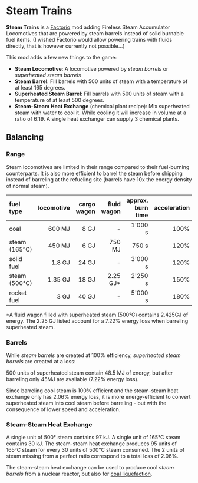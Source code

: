 # Steam Trains
**Steam Trains** is a [Factorio](https://factorio.com) mod adding Fireless Steam Accumulator Locomotives that are powered by steam barrels instead of solid burnable fuel items.
(I wished Factorio would allow powering trains with fluids directly, that is however currently not possible...)

This mod adds a few new things to the game:

 - **Steam Locomotive**: A locomotive powered by *steam barrels* or *superheated steam barrels*
 - **Steam Barrel**: Fill barrels with 500 units of steam with a temperature of at least 165 degrees.
 - **Superheated Steam Barrel**: Fill barrels with 500 units of steam with a temperature of at least 500 degrees.
 - **Steam-Steam Heat Exchange** (chemical plant recipe): Mix superheated steam with water to cool it. While cooling it will increase in volume at a ratio of 6:19. A single heat exchanger can supply 3 chemical plants.

 ## Balancing

 ### Range
 Steam locomotives are limited in their range compared to their fuel-burning counterparts. It is also more efficient to barrel the steam before shipping instead of barreling at the refueling site (barrels have 10x the energy density of normal steam).

| fuel type     | locomotive | cargo wagon | fluid wagon | approx. burn time | acceleration | max speed |
|:--------------|-----------:|------------:|------------:|------------------:|-------------:|----------:|
| coal          |   600 MJ   |        8 GJ | -           |           1'000 s |         100% |      100% |
| steam (165°C) |   450 MJ   |        6 GJ |   750 MJ    |             750 s |         120% |      105% |
| solid fuel    | 1.8 GJ     |       24 GJ | -           |           3'000 s |         120% |      105% |
| steam (500°C) | 1.35 GJ    |       18 GJ | 2.25 GJ*    |           2'250 s |         150% |      110% |
| rocket fuel   | 3 GJ       | 40 GJ       | -           |           5'000 s |         180% |      115% |

\*A fluid wagon filled with superheated steam (500°C) contains 2.425GJ of energy. The 2.25 GJ listed account for a 7.22% energy loss when barreling superheated steam.

### Barrels
While *steam barrels* are created at 100% efficiency, *superheated steam barrels* are created at a loss:

500 units of superheated steam contain 48.5 MJ of energy, but after barreling only 45MJ are available (7.22% energy loss).

Since barreling cool steam is 100% efficient and the steam-steam heat exchange only has 2.06% energy loss, it is more energy-efficient to convert superheated steam into cool steam before barreling - but with the consequence of lower speed and acceleration.

### Steam-Steam Heat Exchange
A single unit of 500° steam contains 97 kJ. A single unit of 165°C steam contains 30 kJ.
The steam-steam heat exchange produces 95 units of 165°C steam for every 30 units of 500°C steam consumed. The 2 units of steam missing from a perfect ratio correspond to a total loss of 2.06%.

The steam-steam heat exchange can be used to produce cool *steam barrels* from a nuclear reactor, but also for [coal liquefaction](https://wiki.factorio.com/index.php?title=Coal_liquefaction).
